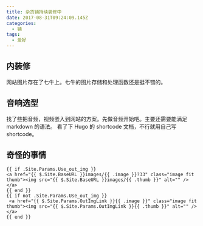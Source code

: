 ```yaml
---
title: 杂货铺持续装修中
date: 2017-08-31T09:24:09.145Z
categories:
  - 铺
tags:
  - 爱好
---
```

## 内装修

网站图片存在了七牛上。七牛的图片存储和处理函数还是挺不错的。

## 音响选型

找了些把音频，视频嵌入到网站的方案。先做音频开始吧。主要还需要能满足 markdown 的语法。
看了下 Hugo 的 shortcode 文档，不行就用自己写 shortcode。

## 奇怪的事情

    {{ if .Site.Params.Use_out_img }}
    <a href="{{ $.Site.BaseURL }}images/{{ .image }}?33" class="image fit thumb"><img src="{{ $.Site.BaseURL }}images/{{ .thumb }}" alt="" /></a> 
    {{ end }} 
    {{ if not .Site.Params.Use_out_img }}
     <a href="{{ $.Site.Params.OutImgLink }}{{ .image }}" class="image fit thumb"><img src="{{ $.Site.Params.OutImgLink }}{{ .thumb }}" alt="" /></a>
    {{ end }}

